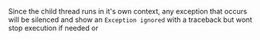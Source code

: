 Since the child thread runs in it's own context, any exception that occurs
will be silenced and show an `Exception ignored` with a traceback but wont
stop execution if needed or 